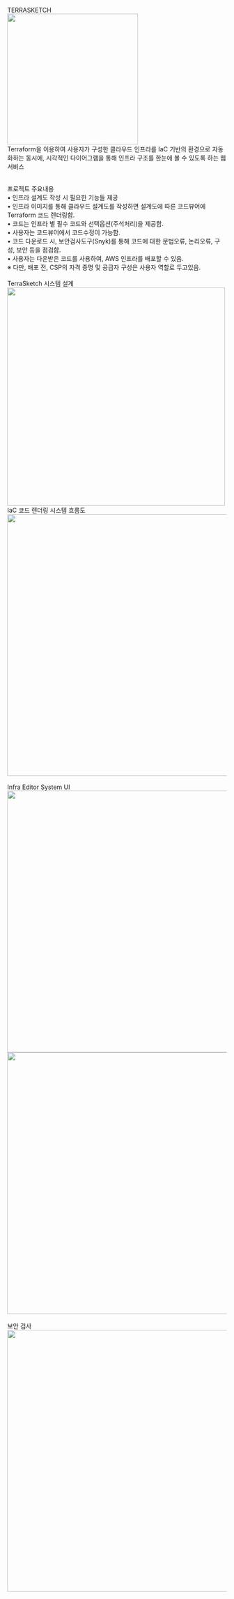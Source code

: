 TERRASKETCH
<br/>
<img src=https://github.com/8hojung24/TerraSketch/assets/67528774/dfbfd00b-d5af-4cdd-8418-82fb7962fd7c width=300><br/>
Terraform을 이용하여 사용자가 구성한 클라우드 인프라를 IaC 기반의 환경으로 자동화하는 동시에, 시각적인 다이어그램을 통해 인프라 구조를 한눈에 볼 수 있도록 하는 웹 서비스

<br/>
프로젝트 주요내용
<br/>
• 인프라 설계도 작성 시 필요한 기능들 제공<br/>
• 인프라 이미지를 통해 클라우드 설계도를 작성하면 설계도에 따른 코드뷰어에 Terraform 코드 렌더링함.<br/>
• 코드는 인프라 별 필수 코드와 선택옵션(주석처리)을 제공함.<br/>
• 사용자는 코드뷰어에서 코드수정이 가능함.<br/>
• 코드 다운로드 시, 보안검사도구(Snyk)를 통해 코드에 대한 문법오류, 논리오류, 구성, 보안 등을 점검함.<br/>
• 사용자는 다운받은 코드를 사용하여, AWS 인프라를 배포할 수 있음.<br/>
※ 다만, 배포 전, CSP의 자격 증명 및 공급자 구성은 사용자 역할로 두고있음.<br/>

<br/>
TerraSketch 시스템 설계
<br/><img src=ttps://github.com/8hojung24/TerraSketch/assets/67528774/b6aa41f2-9b24-4369-9a16-06342698e24d width=500>

<br/>
IaC 코드 렌더링 시스템 흐름도
<br/>
<img src=https://github.com/Cloud-IaC-Diagram/TerraSketch/assets/67528774/0e1c80f2-13f5-4f03-9702-e437a0599fda width='600'>
<br/><br/>
Infra Editor System UI
<br/>
<img src=https://github.com/Cloud-IaC-Diagram/TerraSketch/assets/67528774/889ba481-d1e4-4d21-bceb-e9ff5f841856 width='600'>
<br/>
<img src=https://github.com/Cloud-IaC-Diagram/TerraSketch/assets/67528774/8695a43e-f5a0-44fb-ad3e-93e607889536 width='600'>
<br/><br/>
보안 검사
<br/>
<img src=https://github.com/Cloud-IaC-Diagram/TerraSketch/assets/67528774/a5215b7a-faf9-492b-93d0-27986db95232 width='600'>

